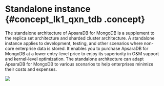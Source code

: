 # Standalone instance {#concept_lk1_qxn_tdb .concept}

The standalone architecture of ApsaraDB for MongoDB is a supplement to the replica set architecture and sharded cluster architecture. A standalone instance applies to development, testing, and other scenarios where non-core enterprise data is stored. It enables you to purchase ApsaraDB for MongoDB at a lower entry-level price to enjoy its superiority in O&M support and kernel-level optimization. The standalone architecture can adapt ApsaraDB for MongoDB to various scenarios to help enterprises minimize their costs and expenses.

![](http://static-aliyun-doc.oss-cn-hangzhou.aliyuncs.com/assets/img/6644/1555920966915_en-US.png)

